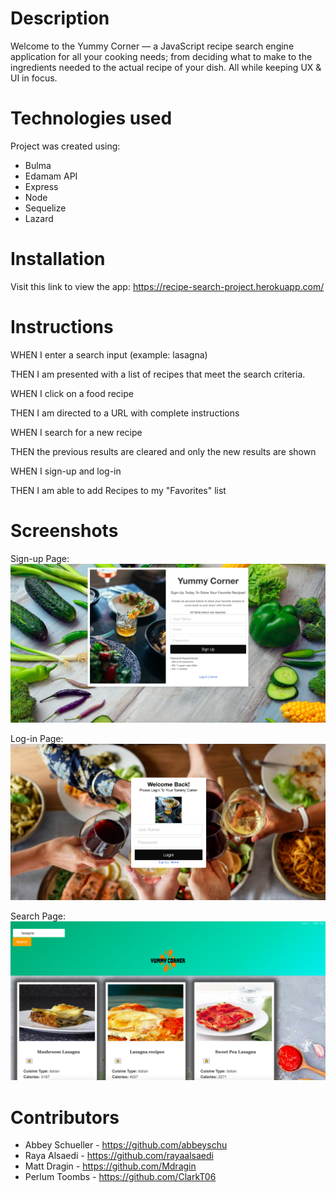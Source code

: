 # Description
Welcome to the Yummy Corner — a JavaScript recipe search engine application for all your cooking needs; from deciding what to make to the ingredients needed to the actual recipe of your dish. All while keeping UX & UI in focus.

# Technologies used
Project was created using:

- Bulma
- Edamam API
- Express
- Node
- Sequelize
- Lazard

# Installation
Visit this link to view the app: https://recipe-search-project.herokuapp.com/

# Instructions
WHEN I enter a search input (example: lasagna)

THEN I am presented with a list of recipes that meet the search criteria.

WHEN I click on a food recipe

THEN I am directed to a URL with complete instructions

WHEN I search for a new recipe

THEN the previous results are cleared and only the new results are shown

WHEN I sign-up and log-in

THEN I am able to add Recipes to my "Favorites" list

# Screenshots

Sign-up Page:
![Sign-up page screenshot](./public/images/signup.png)

Log-in Page:
![Log-in page screenshot](./public/images/login.png)

Search Page:
![Search page with results screenshot](./public/images/results.png)

# Contributors
- Abbey Schueller - https://github.com/abbeyschu
- Raya Alsaedi - https://github.com/rayaalsaedi
- Matt Dragin - https://github.com/Mdragin
- Perlum Toombs - https://github.com/ClarkT06
